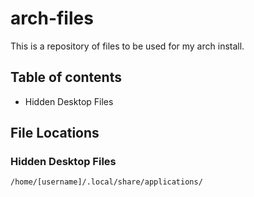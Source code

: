 # arch-files
This is a repository of files to be used for my arch install.
## Table of contents
- Hidden Desktop Files
## File Locations
### Hidden Desktop Files
`/home/[username]/.local/share/applications/`